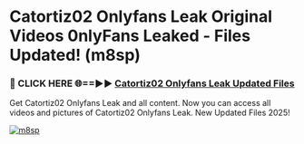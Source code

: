 # Catortiz02 Onlyfans Leak Original Videos 0nlyFans Leaked - Files Updated! (m8sp)

<h3>🔴 CLICK HERE 🌐==►► <a href="https://best4dudes.click/HH4t6V" rel="nofollow">Catortiz02 Onlyfans Leak Updated Files</a></h3>

Get Catortiz02 Onlyfans Leak and all content. Now you can access all videos and pictures of Catortiz02 Onlyfans Leak. New Updated Files 2025!

[![m8sp](https://github.com/user-attachments/assets/8c521d6e-e6e3-4a75-9320-d58ab9d79d5b)](https://best4dudes.click/HH4t6V)
